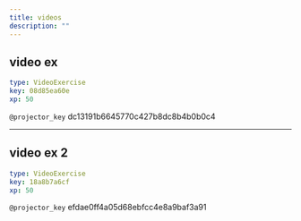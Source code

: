 ```yaml
---
title: videos
description: ""
---
```


## video ex

```yaml
type: VideoExercise
key: 08d85ea60e
xp: 50
```

`@projector_key`
dc13191b6645770c427b8dc8b4b0b0c4

---

## video ex 2

```yaml
type: VideoExercise
key: 18a8b7a6cf
xp: 50
```

`@projector_key`
efdae0ff4a05d68ebfcc4e8a9baf3a91
